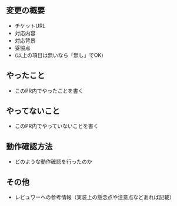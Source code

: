## 変更の概要
- チケットURL
- 対応内容
- 対応背景
- 妥協点
- (以上の項目は無いなら「無し」でOK)

## やったこと
- このPR内でやったことを書く

## やってないこと
- このPR内でやっていないことを書く

## 動作確認方法
- どのような動作確認を行ったのか

## その他
- レビュワーへの参考情報（実装上の懸念点や注意点などあれば記載）
